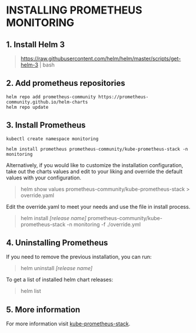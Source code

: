 # INSTALLING PROMETHEUS MONITORING

## 1. Install Helm 3
> https://raw.githubusercontent.com/helm/helm/master/scripts/get-helm-3 | bash

## 2. Add prometheus repositories
```
helm repo add prometheus-community https://prometheus-community.github.io/helm-charts
helm repo update
```

## 3. Install Prometheus
```
kubectl create namespace monitoring

helm install prometheus prometheus-community/kube-prometheus-stack -n monitoring
```

Alternatively, if you would like to customize the installation configuration, take out the charts values and edit to your liking and override the default values with your configuration.

> helm show values prometheus-community/kube-prometheus-stack > override.yaml

Edit the override.yaml to meet your needs and use the file in install process.

> helm install *[release name]* prometheus-community/kube-prometheus-stack -n monitoring -f ./override.yml

## 4. Uninstalling Prometheus

If you need to remove the previous installation, you can run:
> helm uninstall *[release name]*

To get a list of installed helm chart releases:
> helm list

## 5. More information

For more information visit [kube-prometheus-stack](https://github.com/prometheus-community/helm-charts/tree/main/charts/kube-prometheus-stack).
